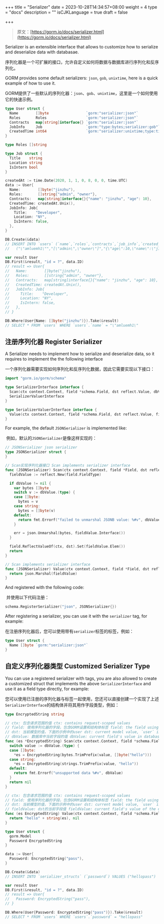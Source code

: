 +++
title = "Serializer"
date = 2023-10-28T14:34:57+08:00
weight = 4
type = "docs"
description = ""
isCJKLanguage = true
draft = false

+++

> 原文：[https://gorm.io/docs/serializer.html](https://gorm.io/docs/serializer.html)

Serializer is an extensible interface that allows to customize how to serialize and deserialize data with databasae.

​	序列化器是一个可扩展的接口，允许自定义如何将数据与数据库进行序列化和反序列化。

GORM provides some default serializers: `json`, `gob`, `unixtime`, here is a quick example of how to use it.

​	GORM提供了一些默认的序列化器：`json`、`gob`、`unixtime`，这里是一个如何使用它的快速示例。

``` go
type User struct {
  Name        []byte                 `gorm:"serializer:json"`
  Roles       Roles                  `gorm:"serializer:json"`
  Contracts   map[string]interface{} `gorm:"serializer:json"`
  JobInfo     Job                    `gorm:"type:bytes;serializer:gob"`
  CreatedTime int64                  `gorm:"serializer:unixtime;type:time"` // 将int存储为datetime到数据库中 store int as datetime into database
}

type Roles []string

type Job struct {
  Title    string
  Location string
  IsIntern bool
}

createdAt := time.Date(2020, 1, 1, 0, 8, 0, 0, time.UTC)
data := User{
  Name:        []byte("jinzhu"),
  Roles:       []string{"admin", "owner"},
  Contracts:   map[string]interface{}{"name": "jinzhu", "age": 10},
  CreatedTime: createdAt.Unix(),
  JobInfo: Job{
    Title:    "Developer",
    Location: "NY",
    IsIntern: false,
  },
}

DB.Create(&data)
// INSERT INTO `users` (`name`,`roles`,`contracts`,`job_info`,`created_time`) VALUES
//   ("\"amluemh1\"","[\"admin\",\"owner\"]","{\"age\":10,\"name\":\"jinzhu\"}",<gob binary>,"2020-01-01 00:08:00")

var result User
DB.First(&result, "id = ?", data.ID)
// result => User{
//   Name:        []byte("jinzhu"),
//   Roles:       []string{"admin", "owner"},
//   Contracts:   map[string]interface{}{"name": "jinzhu", "age": 10},
//   CreatedTime: createdAt.Unix(),
//   JobInfo: Job{
//     Title:    "Developer",
//     Location: "NY",
//     IsIntern: false,
//   },
// }

DB.Where(User{Name: []byte("jinzhu")}).Take(&result)
// SELECT * FROM `users` WHERE `users`.`name` = "\"amluemh1\"
```

## 注册序列化器 Register Serializer

A Serializer needs to implement how to serialize and deserialize data, so it requires to implement the the following interface

​	一个序列化器需要实现如何序列化和反序列化数据，因此它需要实现以下接口：

``` go
import "gorm.io/gorm/schema"

type SerializerInterface interface {
  Scan(ctx context.Context, field *schema.Field, dst reflect.Value, dbValue interface{}) error
  SerializerValuerInterface
}

type SerializerValuerInterface interface {
  Value(ctx context.Context, field *schema.Field, dst reflect.Value, fieldValue interface{}) (interface{}, error)
}
```

For example, the default `JSONSerializer` is implemented like:

​	例如，默认的`JSONSerializer`是像这样实现的：

``` go
// JSONSerializer json serializer
type JSONSerializer struct {
}

// Scan实现序列化器接口 Scan implements serializer interface
func (JSONSerializer) Scan(ctx context.Context, field *Field, dst reflect.Value, dbValue interface{}) (err error) {
  fieldValue := reflect.New(field.FieldType)

  if dbValue != nil {
    var bytes []byte
    switch v := dbValue.(type) {
    case []byte:
      bytes = v
    case string:
      bytes = []byte(v)
    default:
      return fmt.Errorf("failed to unmarshal JSONB value: %#v", dbValue)
    }

    err = json.Unmarshal(bytes, fieldValue.Interface())
  }

  field.ReflectValueOf(ctx, dst).Set(fieldValue.Elem())
  return
}

// Scan implements serializer interface
func (JSONSerializer) Value(ctx context.Context, field *Field, dst reflect.Value, fieldValue interface{}) (interface{}, error) {
  return json.Marshal(fieldValue)
}
```

And registered with the following code:

​	并使用以下代码注册：

``` go
schema.RegisterSerializer("json", JSONSerializer{})
```

After registering a serializer, you can use it with the `serializer` tag, for example:

​	在注册序列化器后，您可以使用带有`serializer`标签的标签，例如：

``` go
type User struct {
  Name []byte `gorm:"serializer:json"`
}
```

## 自定义序列化器类型 Customized Serializer Type

You can use a registered serializer with tags, you are also allowed to create a customized struct that implements the above `SerializerInterface` and use it as a field type directly, for example:

​	您可以使用已注册的序列化器与标签一起使用，您还可以直接创建一个实现了上述`SerializerInterface`的结构体并将其用作字段类型，例如：

``` go
type EncryptedString string

// ctx: 包含请求范围的值 ctx: contains request-scoped values
// field: 使用序列化器的字段，包含GORM设置和结构体标签 field: the field using the serializer, contains GORM settings, struct tags
// dst: 当前模型的值，下面的示例中的user dst: current model value, `user` in the below example
// dbValue: 数据库中当前字段的值 dbValue: current field's value in database
func (es *EncryptedString) Scan(ctx context.Context, field *schema.Field, dst reflect.Value, dbValue interface{}) (err error) {
  switch value := dbValue.(type) {
  case []byte:
    *es = EncryptedString(bytes.TrimPrefix(value, []byte("hello")))
  case string:
    *es = EncryptedString(strings.TrimPrefix(value, "hello"))
  default:
    return fmt.Errorf("unsupported data %#v", dbValue)
  }
  return nil
}

// ctx: 包含请求范围的值 ctx: contains request-scoped values
// field: 使用序列化器的字段，包含GORM设置和结构体标签 field: the field using the serializer, contains GORM settings, struct tags
// dst: 当前模型的值，下面的示例中的user dst: current model value, `user` in the below example
// fieldValue: dst的当前字段值 fieldValue: current field's value of the dst
func (es EncryptedString) Value(ctx context.Context, field *schema.Field, dst reflect.Value, fieldValue interface{}) (interface{}, error) {
  return "hello" + string(es), nil
}

type User struct {
  gorm.Model
  Password EncryptedString
}

data := User{
  Password: EncryptedString("pass"),
}

DB.Create(&data)
// INSERT INTO `serializer_structs` (`password`) VALUES ("hellopass")

var result User
DB.First(&result, "id = ?", data.ID)
// result => User{
//   Password: EncryptedString("pass"),
// }

DB.Where(User{Password: EncryptedString("pass")}).Take(&result)
// SELECT * FROM `users` WHERE `users`.`password` = "hellopass"
```